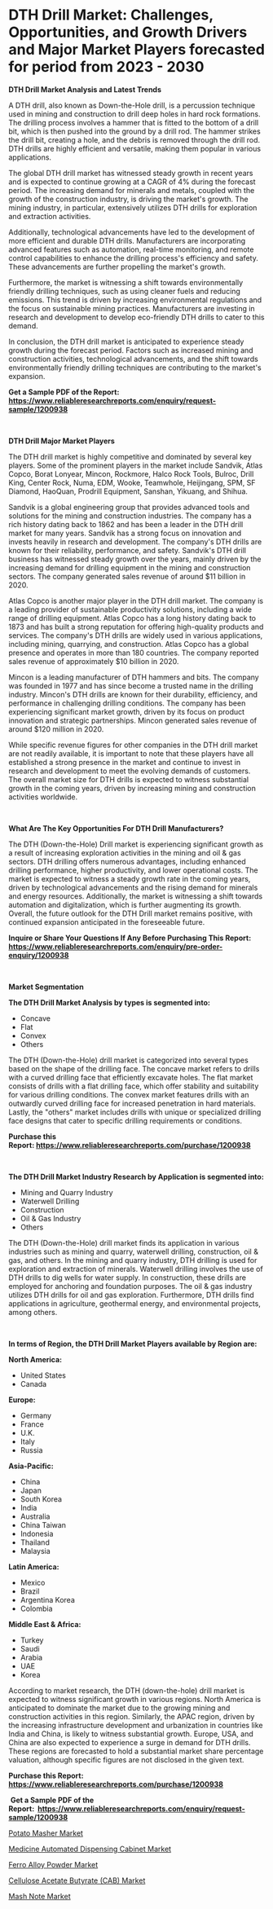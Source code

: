 <p><h1>DTH Drill Market: Challenges, Opportunities, and Growth Drivers and Major Market Players forecasted for period from 2023 - 2030</h1></p><p><strong>DTH Drill Market Analysis and Latest Trends</strong></p>
<p><p>A DTH drill, also known as Down-the-Hole drill, is a percussion technique used in mining and construction to drill deep holes in hard rock formations. The drilling process involves a hammer that is fitted to the bottom of a drill bit, which is then pushed into the ground by a drill rod. The hammer strikes the drill bit, creating a hole, and the debris is removed through the drill rod. DTH drills are highly efficient and versatile, making them popular in various applications.</p><p>The global DTH drill market has witnessed steady growth in recent years and is expected to continue growing at a CAGR of 4% during the forecast period. The increasing demand for minerals and metals, coupled with the growth of the construction industry, is driving the market's growth. The mining industry, in particular, extensively utilizes DTH drills for exploration and extraction activities.</p><p>Additionally, technological advancements have led to the development of more efficient and durable DTH drills. Manufacturers are incorporating advanced features such as automation, real-time monitoring, and remote control capabilities to enhance the drilling process's efficiency and safety. These advancements are further propelling the market's growth.</p><p>Furthermore, the market is witnessing a shift towards environmentally friendly drilling techniques, such as using cleaner fuels and reducing emissions. This trend is driven by increasing environmental regulations and the focus on sustainable mining practices. Manufacturers are investing in research and development to develop eco-friendly DTH drills to cater to this demand.</p><p>In conclusion, the DTH drill market is anticipated to experience steady growth during the forecast period. Factors such as increased mining and construction activities, technological advancements, and the shift towards environmentally friendly drilling techniques are contributing to the market's expansion.</p></p>
<p><strong>Get a Sample PDF of the Report:&nbsp; <a href="https://www.reliableresearchreports.com/enquiry/request-sample/1200938">https://www.reliableresearchreports.com/enquiry/request-sample/1200938</a></strong></p>
<p>&nbsp;</p>
<p><strong>DTH Drill Major Market Players</strong></p>
<p><p>The DTH drill market is highly competitive and dominated by several key players. Some of the prominent players in the market include Sandvik, Atlas Copco, Borat Lonyear, Mincon, Rockmore, Halco Rock Tools, Bulroc, Drill King, Center Rock, Numa, EDM, Wooke, Teamwhole, Heijingang, SPM, SF Diamond, HaoQuan, Prodrill Equipment, Sanshan, Yikuang, and Shihua.</p><p>Sandvik is a global engineering group that provides advanced tools and solutions for the mining and construction industries. The company has a rich history dating back to 1862 and has been a leader in the DTH drill market for many years. Sandvik has a strong focus on innovation and invests heavily in research and development. The company's DTH drills are known for their reliability, performance, and safety. Sandvik's DTH drill business has witnessed steady growth over the years, mainly driven by the increasing demand for drilling equipment in the mining and construction sectors. The company generated sales revenue of around $11 billion in 2020.</p><p>Atlas Copco is another major player in the DTH drill market. The company is a leading provider of sustainable productivity solutions, including a wide range of drilling equipment. Atlas Copco has a long history dating back to 1873 and has built a strong reputation for offering high-quality products and services. The company's DTH drills are widely used in various applications, including mining, quarrying, and construction. Atlas Copco has a global presence and operates in more than 180 countries. The company reported sales revenue of approximately $10 billion in 2020.</p><p>Mincon is a leading manufacturer of DTH hammers and bits. The company was founded in 1977 and has since become a trusted name in the drilling industry. Mincon's DTH drills are known for their durability, efficiency, and performance in challenging drilling conditions. The company has been experiencing significant market growth, driven by its focus on product innovation and strategic partnerships. Mincon generated sales revenue of around $120 million in 2020.</p><p>While specific revenue figures for other companies in the DTH drill market are not readily available, it is important to note that these players have all established a strong presence in the market and continue to invest in research and development to meet the evolving demands of customers. The overall market size for DTH drills is expected to witness substantial growth in the coming years, driven by increasing mining and construction activities worldwide.</p></p>
<p>&nbsp;</p>
<p><strong>What Are The Key Opportunities For DTH Drill Manufacturers?</strong></p>
<p><p>The DTH (Down-the-Hole) Drill market is experiencing significant growth as a result of increasing exploration activities in the mining and oil & gas sectors. DTH drilling offers numerous advantages, including enhanced drilling performance, higher productivity, and lower operational costs. The market is expected to witness a steady growth rate in the coming years, driven by technological advancements and the rising demand for minerals and energy resources. Additionally, the market is witnessing a shift towards automation and digitalization, which is further augmenting its growth. Overall, the future outlook for the DTH Drill market remains positive, with continued expansion anticipated in the foreseeable future.</p></p>
<p><strong>Inquire or Share Your Questions If Any Before Purchasing This Report: <a href="https://www.reliableresearchreports.com/enquiry/pre-order-enquiry/1200938">https://www.reliableresearchreports.com/enquiry/pre-order-enquiry/1200938</a></strong></p>
<p>&nbsp;</p>
<p><strong>Market Segmentation</strong></p>
<p><strong>The DTH Drill Market Analysis by types is segmented into:</strong></p>
<p><ul><li>Concave</li><li>Flat</li><li>Convex</li><li>Others</li></ul></p>
<p><p>The DTH (Down-the-Hole) drill market is categorized into several types based on the shape of the drilling face. The concave market refers to drills with a curved drilling face that efficiently excavate holes. The flat market consists of drills with a flat drilling face, which offer stability and suitability for various drilling conditions. The convex market features drills with an outwardly curved drilling face for increased penetration in hard materials. Lastly, the "others" market includes drills with unique or specialized drilling face designs that cater to specific drilling requirements or conditions.</p></p>
<p><strong>Purchase this Report:&nbsp;<a href="https://www.reliableresearchreports.com/purchase/1200938">https://www.reliableresearchreports.com/purchase/1200938</a></strong></p>
<p>&nbsp;</p>
<p><strong>The DTH Drill Market Industry Research by Application is segmented into:</strong></p>
<p><ul><li>Mining and Quarry Industry</li><li>Waterwell Drilling</li><li>Construction</li><li>Oil & Gas Industry</li><li>Others</li></ul></p>
<p><p>The DTH (Down-the-Hole) drill market finds its application in various industries such as mining and quarry, waterwell drilling, construction, oil & gas, and others. In the mining and quarry industry, DTH drilling is used for exploration and extraction of minerals. Waterwell drilling involves the use of DTH drills to dig wells for water supply. In construction, these drills are employed for anchoring and foundation purposes. The oil & gas industry utilizes DTH drills for oil and gas exploration. Furthermore, DTH drills find applications in agriculture, geothermal energy, and environmental projects, among others.</p></p>
<p>&nbsp;</p>
<p><strong>In terms of Region, the DTH Drill Market Players available by Region are:</strong></p>
<p>
    <p> <strong> North America: </strong>
        <ul>
            <li>United States</li>
            <li>Canada</li>
        </ul>
        </p> 
    <p> <strong> Europe: </strong>
        <ul>
            <li>Germany</li>
            <li>France</li>
            <li>U.K.</li>
            <li>Italy</li>
            <li>Russia</li>
        </ul>
        </p> 
    <p> <strong> Asia-Pacific: </strong>
        <ul>
            <li>China</li>
            <li>Japan</li>
            <li>South Korea</li>
            <li>India</li>
            <li>Australia</li>
            <li>China Taiwan</li>
            <li>Indonesia</li>
            <li>Thailand</li>
            <li>Malaysia</li>
        </ul>
        </p> 
    <p> <strong> Latin America: </strong>
        <ul>
            <li>Mexico</li>
            <li>Brazil</li>
            <li>Argentina Korea</li>
            <li>Colombia</li>
        </ul>
        </p> 
    <p> <strong> Middle East & Africa: </strong>
        <ul>
            <li>Turkey</li>
            <li>Saudi</li>
            <li>Arabia</li>
            <li>UAE</li>
            <li>Korea</li>
        </ul>
    </p>
    </p>
<p><p>According to market research, the DTH (down-the-hole) drill market is expected to witness significant growth in various regions. North America is anticipated to dominate the market due to the growing mining and construction activities in this region. Similarly, the APAC region, driven by the increasing infrastructure development and urbanization in countries like India and China, is likely to witness substantial growth. Europe, USA, and China are also expected to experience a surge in demand for DTH drills. These regions are forecasted to hold a substantial market share percentage valuation, although specific figures are not disclosed in the given text.</p></p>
<p><strong>Purchase this Report: <a href="https://www.reliableresearchreports.com/purchase/1200938">https://www.reliableresearchreports.com/purchase/1200938</a></strong></p>
<p>&nbsp;<strong>Get a Sample PDF of the Report:&nbsp;&nbsp;<a href="https://www.reliableresearchreports.com/enquiry/request-sample/1200938">https://www.reliableresearchreports.com/enquiry/request-sample/1200938</a></strong></p>
<p><strong></strong></p>
<p><p><a href="https://medium.com/@morgancrist1926/potato-masher-market-size-growth-forecast-2023-2030-31b3635cb511">Potato Masher Market</a></p><p><a href="https://github.com/RickHolmes3/Market-Research-Report-List-1/blob/main/medicine-automated-dispensing-cabinet-market.md">Medicine Automated Dispensing Cabinet Market</a></p><p><a href="https://www.linkedin.com/pulse/ferro-alloy-powder-market-size-2023-2030-global-industrial-ewcue/">Ferro Alloy Powder Market</a></p><p><a href="https://github.com/CliffMedina6/Market-Research-Report-List-1/blob/main/cellulose-acetate-butyrate-cab-market.md">Cellulose Acetate Butyrate (CAB) Market</a></p><p><a href="https://medium.com/@piercehoppe2023/mash-note-market-size-growth-forecast-2023-2030-9b7d3e2450ac">Mash Note Market</a></p></p>